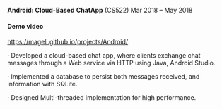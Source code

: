 **Android: Cloud-Based** **ChatApp** (CS522)                                   					Mar 2018 – May 2018

#### Demo video

https://mageli.github.io/projects/Android/

·            Developed a cloud-based chat app, where clients exchange chat messages through a Web service via HTTP using Java, Android Studio.  

·            Implemented a database to persist both messages received, and information with SQLite.

·            Designed Multi-threaded implementation for high performance. 